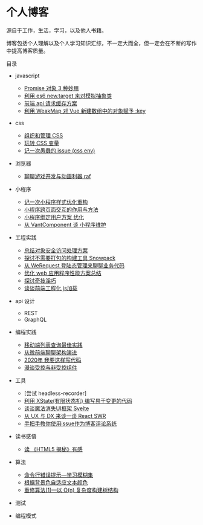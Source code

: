 # 个人博客

源自于工作，生活，学习，以及他人书籍。

博客包括个人理解以及个人学习知识汇综，不一定大而全，但一定会在不断的写作中提高博客质量。

目录

* javascript
    * [Promise 对象 3 种妙用](https://github.com/wsafight/personBlog/issues/13)
    * [利用 es6 new.target 来对模拟抽象类](https://github.com/wsafight/personBlog/issues/5)   
    * [前端 api 请求缓存方案](https://github.com/wsafight/personBlog/issues/2)
    * [利用 WeakMap 对 Vue 新建数组中的对象赋予 :key](https://github.com/wsafight/personBlog/issues/1)
    
* css
    * [组织和管理 CSS](https://github.com/wsafight/personBlog/issues/31)
    * [玩转 CSS 变量](https://github.com/wsafight/personBlog/issues/25)
    * [记一次愚蠢的 issue (css env)](https://github.com/wsafight/personBlog/issues/17)
    
* 浏览器
    * [聊聊游戏开发与动画利器 raf](https://github.com/wsafight/personBlog/issues/23)
	
* 小程序
    * [记一次小程序样式优化重构](https://github.com/wsafight/personBlog/issues/19)
    * [小程序跨页面交互的作用与方法](https://github.com/wsafight/personBlog/issues/16)
    * [小程序绑定用户方案 优化](https://github.com/wsafight/personBlog/issues/6)
    * [从 VantComponent 谈 小程序维护](https://github.com/wsafight/personBlog/issues/3)
    
* 工程实践
    * [总结对象安全访问处理方案](https://github.com/wsafight/personBlog/issues/30)
    * [探讨不需要打包的构建工具 Snowpack](https://github.com/wsafight/personBlog/issues/21)
    * [从 WeRequest 登陆态管理来聊聊业务代码](https://github.com/wsafight/personBlog/issues/11)
    * [优化 web 应用程序性能方案总结](https://github.com/wsafight/personBlog/issues/10)
    * [探讨奇技淫巧](https://github.com/wsafight/personBlog/issues/7)    
    * [谈谈前端工程化 js加载](https://github.com/wsafight/personBlog/issues/4)
    
*  api 设计
    * REST
    * GraphQL 
    
* 编程实践
    * [移动端列表查询最佳实践](https://github.com/wsafight/personBlog/issues/22)
    * [从微前端聊聊架构演进](https://github.com/wsafight/personBlog/issues/18)
    * [2020年 我要这样写代码](https://github.com/wsafight/personBlog/issues/14)
    * [漫谈受控与非受控组件](https://github.com/wsafight/personBlog/issues/24)
     
* 工具
    * [尝试 headless-recorder]
    * [利用 XState(有限状态机) 编写易于变更的代码](https://github.com/wsafight/personBlog/issues/28)
    * [谈谈魔法消失UI框架 Svelte](https://github.com/wsafight/personBlog/issues/15)
    * [从 UX 与 DX 来谈一谈 React  SWR](https://github.com/wsafight/personBlog/issues/12) 
    * [手把手教你使用issue作为博客评论系统](https://github.com/wsafight/personBlog/issues/9)
    
* 读书感悟
    * [读 《HTML5 揭秘》有感](https://github.com/wsafight/personBlog/issues/20)    

* 算法
    * [命令行错误提示—学习模糊集](https://github.com/wsafight/personBlog/issues/29)
    * [根据背景色自适应文本颜色](https://github.com/wsafight/personBlog/issues/27)
    * [重修算法(1)—以 O(n) 复杂度构建树结构](https://github.com/wsafight/personBlog/issues/26)
    
* 测试

* 编程模式
    
